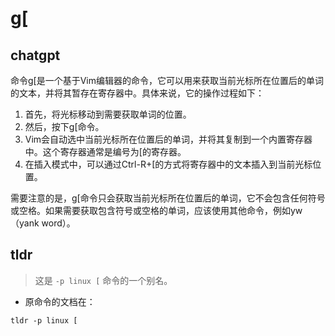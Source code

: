 # g[ 
## chatgpt 
命令g[是一个基于Vim编辑器的命令，它可以用来获取当前光标所在位置后的单词的文本，并将其暂存在寄存器中。具体来说，它的操作过程如下：

1. 首先，将光标移动到需要获取单词的位置。
2. 然后，按下g[命令。
3. Vim会自动选中当前光标所在位置后的单词，并将其复制到一个内置寄存器中。这个寄存器通常是编号为[的寄存器。
4. 在插入模式中，可以通过Ctrl-R+[的方式将寄存器中的文本插入到当前光标位置。

需要注意的是，g[命令只会获取当前光标所在位置后的单词，它不会包含任何符号或空格。如果需要获取包含符号或空格的单词，应该使用其他命令，例如yw（yank word）。 

## tldr 
 
> 这是 `-p linux [` 命令的一个别名。

- 原命令的文档在：

`tldr -p linux [`
